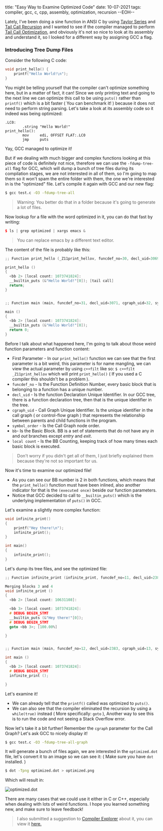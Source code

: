 title: "Easy Way to Examine Optimized Code"
date: 10-07-2021
tags: compiler, gcc, c, cpp, assembly, optimization, recursion
--EOH--

Lately, I've been doing a sine function in ANSI C by using [Taylor Series](https://en.wikipedia.org/wiki/Taylor_series) and [Tail Call Recursion](https://en.wikipedia.org/wiki/Tail_call) and I wanted to see if the compiler managed to perform [Tail Call Optimization](https://en.wikipedia.org/wiki/Tail_call), and obviously it's not so nice to look at its assembly and understand it, so I looked for a different way by assigning GCC a flag.

### Introducing Tree Dump Files
Consider the following C code:
```c
void print_hello() {
    printf("Hello World!\n");
}
```
You might be telling yourself that the compiler can't optimize something here, but in a matter of fact, it can! Since we only printing text and going to the next line we can optimize this call to be using `puts()` rather than `printf()` which is a bit faster ( You can benchmark it! ) because it does not need to perform string parsing.
Let's take a look at its assembly code so it indeed was being optimized:
```x86asm
.LC0:
        .string "Hello World!"
print_hello():
        mov     edi, OFFSET FLAT:.LC0
        jmp     puts
```
Yay, GCC managed to optimize it!

But if we dealing with much bigger and complex functions looking at this piece of code is definitely not nice, therefore we can use the `-fdump-tree-all` flag for GCC, which will dump a bunch of tree files during its compilation stages, we are not interested in all of them, so I'm going to map them so it won't spam the entire folder with them, the one we're interested in is the "optimized" file.
Let's compile it again with GCC and our new flag:
```zsh
$ gcc test.c -O3 -fdump-tree-all
```
> Warning: You better do that in a folder because it's going to generate a lot of files.

Now lookup for a file with the word optimized in it, you can do that fast by writing:
```cpp
$ ls | grep optimized | xargs emacs &
```
> You can replace emacs by a different text editor.

The content of the file is probably like this:
```c
;; Function print_hello (_Z11print_hellov, funcdef_no=30, decl_uid=3069, cgraph_uid=31, symbol_order=30)

print_hello ()
{
  <bb 2> [local count: 1073741824]:
  __builtin_puts (&"Hello World!"[0]); [tail call]
  return;
}


;; Function main (main, funcdef_no=31, decl_uid=3071, cgraph_uid=32, symbol_order=31) (executed once)

main ()
{
  <bb 2> [local count: 1073741824]:
  __builtin_puts (&"Hello World!"[0]);
  return 0;
}
```

Before I talk about what happened here, I'm going to talk about those weird function parameters and function content:
* First Parameter - In our `print_hello()` function we can see that the first parameter is a bit weird, this parameter is for name mangling, we can view the actual parameter by using `c++filt` like so: `$ c++filt _Z11print_hellov` which will print `print_hello()` ( If you used a C compiler this shouldn't be a problem ).
* `funcdef_no` - Is the Function Definition Number, every basic block that is belonging to a function has a unique number.
* `decl_uid` - Is the function Declaration Unique Identifier. In our GCC tree, there is a function declaration tree, then that is the unique identifier in the tree.
* `cgraph_uid` - Call Graph Unique Identifier. Is the unique identifier in the call graph ( or control-flow graph ) that represents the relationship between parents and child functions in the program.
* `symbol_order` - Is the Call Graph node order.
* `bb`- Is the Basic Block. BB is a set of statements that do not have any _in_ and _out_ branches except _entry_ and _exit_.
* `local count` - Is the BB Counting, keeping track of how many times each basic block is executed.

> Don't worry if you didn't get all of them, I just briefly explained them because they're not so important for us.

Now it's time to examine our optimized file!
* As you can see our BB number is 2 in both functions, which means that the `print_hello()` function must have been inlined, also another indicator for that is the `(executed once)` beside our function parameters.
* Notice that GCC decided to call to `__builtin_puts()` which is the underlying implementation of `puts()` in GCC.

Let's examine a slightly more complex function:
```c
void infinite_print()
{
    printf("Hey there!\n");
    infinite_print();
}

int main()
{
    infinite_print();
}
```

Let's dump its tree files, and see the optimized file:
```c
;; Function infinite_print (infinite_print, funcdef_no=11, decl_uid=2381, cgraph_uid=12, symbol_order=11) (executed once)

Merging blocks 3 and 4
void infinite_print ()
{
  <bb 2> [local count: 10631108]:

  <bb 3> [local count: 1073741824]:
  # DEBUG BEGIN_STMT
  __builtin_puts (&"Hey there!"[0]);
  # DEBUG BEGIN_STMT
  goto <bb 3>; [100.00%]

}


;; Function main (main, funcdef_no=12, decl_uid=2383, cgraph_uid=13, symbol_order=12) (executed once)

int main ()
{
  <bb 2> [local count: 1073741824]:
  # DEBUG BEGIN_STMT
  infinite_print ();

}
```

Let's examine it!
* We can already tell that the `printf()` called was optimized to `puts()`.
* We can also see that the compiler eliminated the recursion by using a `while(true)` instead ( More specifically: `goto` ), Another way to see this is to run the code and not seeing a Stack Overflow error.

Now let's take it a bit further! Remember the `cgraph` parameter for the Call Graph? Let's ask GCC to nicely display it!
```zsh
$ gcc test.c -O3 -fdump-tree-all-graph
```
It will generate a bunch of files again, we are interested in the `optimized.dot` file, let's convert it to an image so we can see it: ( Make sure you have `dot` installed. )
```zsh
$ dot -Tpng optimized.dot > optimized.png
```
Which will result in:

![optimized.dot](https://user-images.githubusercontent.com/22757058/113173490-17405e00-9252-11eb-965f-f877892d826c.png)

There are many cases that we could use it either in C or C++, especially when dealing with lots of weird functions. I hope you learned something new, and make sure to leave feedback!

> I also submitted a suggestion to [Compiler Explorer](https://github.com/compiler-explorer/compiler-explorer) about it, you can view it [here.](https://github.com/compiler-explorer/compiler-explorer/issues/2547)
